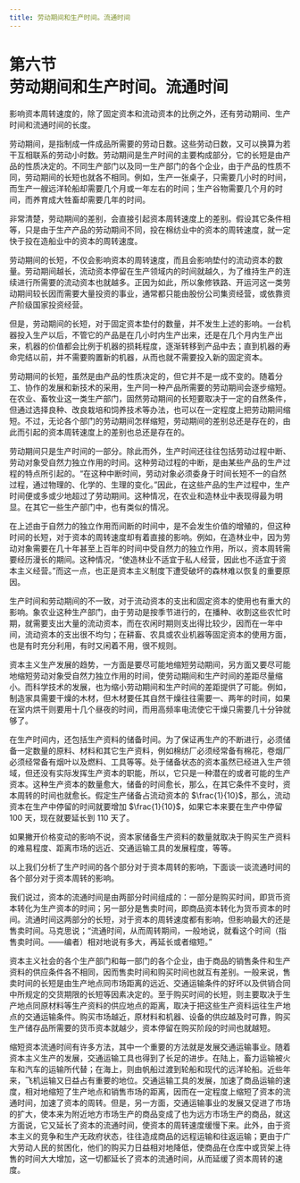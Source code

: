 ```yaml
---
title: 劳动期间和生产时间。流通时间
---
```


# 第六节<br>**劳动期间和生产时间。&ZeroWidthSpace;流通时间**

影响资本周转速度的，除了固定资本和流动资本的比例之外，还有劳动期间、生产时间和流通时间的长度。

劳动期间，是指制成一件成品所需要的劳动日数。这些劳动日数，又可以换算为若干互相联系的劳动小时数。劳动期间是生产时间的主要构成部分，它的长短是由产品的性质决定的。不同生产部门以及同一生产部门的各个企业，由于产品的性质不同，劳动期间的长短也就各不相同。例如，生产一张桌子，只需要几小时的时间，而生产一艘远洋轮船却需要几个月或一年左右的时间；生产谷物需要几个月的时间，而养育成大牲畜却需要几年的时间。

非常清楚，劳动期间的差别，会直接引起资本周转速度上的差别。假设其它条件相等，只是由于生产产品的劳动期间不同，投在棉纺业中的资本的周转速度，就一定快于投在造船业中的资本的周转速度。

劳动期间的长短，不仅会影响资本的周转速度，而且会影响垫付的流动资本的数量。劳动期间越长，流动资本停留在生产领域内的时间就越久，为了维持生产的连续进行所需要的流动资本也就越多。正因为如此，所以象修铁路、开运河这一类劳动期间较长因而需要大量投资的事业，通常都只能由股份公司集资经营，或依靠资产阶级国家投资经营。

但是，劳动期间的长短，对于固定资本垫付的数量，并不发生上述的影响。一台机器投入生产以后，不管它的产品是在几小时内生产出来，还是在几个月内生产出来，机器的价值都会比例于机器的损耗程度，逐渐转移到产品中去；直到机器的寿命完结以前，并不需要购置新的机器，从而也就不需要投入新的固定资本。

劳动期间的长短，虽然是由产品的性质决定的，但它并不是一成不变的。随着分工、协作的发展和新技术的采用，生产同一种产品所需要的劳动期间会逐步缩短。在农业、畜牧业这一类生产部门，固然劳动期间的长短要取决于一定的自然条件，但通过选择良种、改良栽培和饲养技术等办法，也可以在一定程度上把劳动期间缩短。不过，无论各个部门的劳动期间怎样缩短，劳动期间的差别总还是存在的，由此而引起的资本周转速度上的差别也总还是存在的。

劳动期间只是生产时间的一部分。除此而外，生产时间还往往包括劳动过程中断、劳动对象受自然力独立作用的时间。这种劳动过程的中断，是由某些产品的生产过程的特点所引起的。“在这种中断时间，劳动对象必须委身于时间长短不一的自然过程，通过物理的、化学的、生理的变化。”因此，在这些产品的生产过程中，生产时间便或多或少地超过了劳动期间。这种情况，在农业和造林业中表现得最为明显。在其它一些生产部门中，也有类似的情况。

在上述由于自然力的独立作用而间断的时间中，是不会发生价值的增殖的，但这种时间的长短，对于资本的周转速度却有着直接的影响。例如，在造林业中，因为劳动对象需要在几十年甚至上百年的时间中受自然力的独立作用，所以，资本周转需要经历漫长的期间。这种情况，“使造林业不适宜于私人经营，因此也不适宜于资本主义经营。”而这一点，也正是资本主义制度下遭受破坏的森林难以恢复的重要原因。

生产时间和劳动期间的不一致，对于流动资本的支出和固定资本的使用也有重大的影响。象农业这种生产部门，由于劳动是按季节进行的，在播种、收割这些农忙时期，就需要支出大量的流动资本，而在农闲时期则支出得比较少，因而在一年中间，流动资本的支出很不均匀；在耕畜、农具或农业机器等固定资本的使用方面，也是有时充分利用，有时又闲着不用，很不规则。

资本主义生产发展的趋势，一方面是要尽可能地缩短劳动期间，另方面又要尽可能地缩短劳动对象受自然力独立作用的时间，使劳动期间和生产时间的差距尽量缩小。而科学技术的发展，也为缩小劳动期间和生产时间的差距提供了可能。例如，制造家具需要干燥的木材，但木材要任其自然干燥往往需要一、两年的时间，如果在室内烘干则要用十几个昼夜的时间，而用高频率电流使它干燥只需要几十分钟就够了。

在生产时间内，还包括生产资料的储备时间。为了保证再生产的不断进行，必须储备一定数量的原料、材料和其它生产资料，例如棉纺厂必须经常备有棉花，卷烟厂必须经常备有烟叶以及燃料、工具等等。处于储备状态的资本虽然已经进入生产领域，但还没有实际发挥生产资本的职能，所以，它只是一种潜在的或者可能的生产资本。这种生产资本的数量愈大，储备的时间愈长，那么，在其它条件不变时，资本周转的时间也就愈长。假定生产储备占流动资本的 $\frac{1}{10}$，那么，流动资本在生产中停留的时间就要增加 $\frac{1}{10}$，如果它本来要在生产中停留 100 天，现在就要延长到 110 天了。

如果撇开价格变动的影响不说，资本家储备生产资料的数量就取决于购买生产资料的难易程度、距离市场的远近、交通运输工具的发展程度，等等。

以上我们分析了生产时间的各个部分对于资本周转的影响，下面谈一谈流通时间的各个部分对于资本周转的影响。

我们说过，资本的流通时间是由两部分时间组成的：一部分是购买时间，即货币资本转化为生产资本的时间；另一部分是售卖时间，即商品资本转化为货币资本的时间。流通时间这两部分的长短，对于资本的周转速度都有影响，但影响最大的还是售卖时间。马克思说；“流通时间，从而周转期间，一般地说，就看这个时间（指售卖时间。——编者）相对地说有多大，再延长或者缩短。”

资本主义社会的各个生产部门和每一部门的各个企业，由于商品的销售条件和生产资料的供应条件各不相同，因而售卖时间和购买时间也就互有差别。一般来说，售卖时间的长短是由生产地点同市场距离的远近、交通运输条件的好坏以及供销合同中所规定的交货期限的长短等因素决定的。至于购买时间的长短，则主要取决于生产地点同原材料等生产资料的供应地点的距离，取决于把这些生产资料运往生产地点的交通运输条件。购买市场越近，原材料和机器、设备的供应越及时可靠，购买生产储存品所需要的货币资本就越少，资本停留在购买阶段的时间也就越短。

缩短资本流通时间有许多方法，其中一个重要的方法就是发展交通运输事业。随着资本主义生产的发展，交通运输工具也得到了长足的进步。在陆上，畜力运输被火车和汽车的运输所代替；在海上，则由帆船过渡到轮船和现代的远洋轮船。近些年来，飞机运输又日益占有重要的地位。交通运输工具的发展，加速了商品运输的速度，相对地缩短了生产地点和销售市场的距离，因而在一定程度上缩短了资本的流通时间，加速了资本的周转。但是，另一方面，交通运输事业的发展又促进了市场的扩大，使本来为附近地方市场生产的商品变成了也为远方市场生产的商品，就这方面说，它又延长了资本的流通时间，使资本的周转速度缓慢下来。此外，由于资本主义的竞争和生产无政府状态，往往造成商品的远程运输和往返运输；更由于广大劳动人民的贫困化，他们的购买力日益相对地降低，使商品在仓库中或货架上待售的时间大大增加，这一切都延长了资本的流通时间，从而延缓了资本周转的速度。